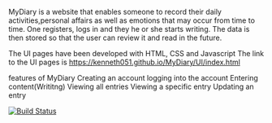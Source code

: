 MyDiary
is a website that enables someone to record their daily activities,personal affairs as well as emotions that may occur from time to time. One registers, logs in and they he or she starts writing.
 The data is then stored so that the user can review it and read in the future.

 The UI pages have been developed with HTML, CSS and Javascript
 The link to the UI pages is https://kenneth051.github.io/MyDiary/UI/index.html

 features of MyDiary
 Creating an account
 logging into the account
 Entering content(Writitng)
 Viewing all entries
 Viewing a specific entry
 Updating an entry 
 
 
[![Build Status](https://travis-ci.org/kenneth051/MyDiary.svg?branch=develop)](https://travis-ci.org/kenneth051/MyDiary)

